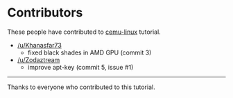 # Contributors

These people have contributed to [cemu-linux](https://github.com/leomaurodesenv/cemu-linux) tutorial.   

- [/u/Khanasfar73](https://www.reddit.com/user/Khanasfar73)
    - fixed black shades in AMD GPU (commit 3)
- [/u/Zodaztream](https://www.reddit.com/user/Zodaztream)
    - improve apt-key (commit 5, issue #1)

---
Thanks to everyone who contributed to this tutorial.
